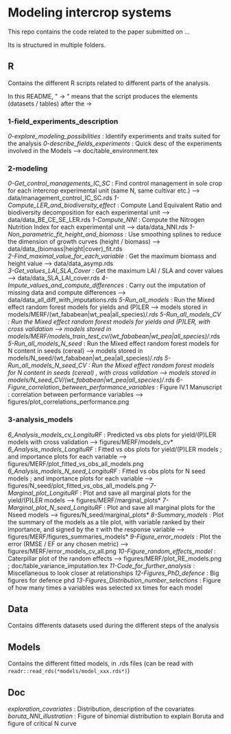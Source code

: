 #  Modeling intercrop systems

This repo contains the code related to the paper submitted on ...

Its is structured in multiple folders.

## R

Contains the different R scripts related to different parts of the analysis.

In this README, " $\rightarrow$ " means that the script produces the elements (datasets / tables) after the $\rightarrow$

### 1-field_experiments_description

*0-explore_modeling_possibilities* : Identify experiments and traits suited for the analysis
*0-describe_fields_experiments* : Quick desc of the experiments involved in the Models --> doc/table_environment.tex


### 2-modeling

*0-Get_control_managements_IC_SC* : Find control management in sole crop for each intercrop experimental unit (same N, same cultivar etc.) --> data/management_control_IC_SC.rds
 *1-Compute_LER_and_biodiversity_effect* :  Compute Land Equivalent Ratio and biodiversity decomposition for each experimental unit --> data/data_BE_CE_SE_LER.rds
*1-Compute_NNI* : Compute the Nitrogen Nutrition Index for each experimental unit --> data/data_NNI.rds
 *1-Non_parametric_fit_height_and_biomass* : Use smoothing splines to reduce the dimension of growth curves (height / biomass) --> data/data_(biomass|height|cover)_fit.rds  
*2-Find_maximal_value_for_each_variable* : Get the maximum biomass and height value --> data/data_asymp.rds  
 *3-Get_values_LAI_SLA_Cover* : Get the maximum LAI / SLA and cover values --> data/data_SLA_LAI_cover.rds
*4-Impute_values_and_compute_differences* : Carry out the imputation of missing data and compute differences --> data/data_all_diff_with_imputations.rds
 *5-Run_all_models* :  Run the Mixed effect random forest models for yields and (P)LER --> models stored in models/MERF/(wt_fababean|wt_pea|all_species)/*.rds
*5-Run_all_models_CV* : Run the Mixed effect random forest models for yields and (P)LER, with cross validation --> models stored in models/MERF/models_train_test_cv/(wt_fababean|wt_pea|all_species)/*.rds
*5-Run_all_models_N_seed* :  Run the Mixed effect random forest models for N content in seeds (cereal) --> models stored in models/N_seed/(wt_fababean|wt_pea|all_species)/*.rds
 *5-Run_all_models_N_seed_CV* : Run the Mixed effect random forest models for N content in seeds (cereal)  , with cross validation --> models stored in models/N_seed_CV/(wt_fababean|wt_pea|all_species)/*.rds
*6-Figure_correlation_between_performance_variables* :  Figure IV.1 Manuscript : correlation between performance variables --> figures/plot_correlations_performance.png

### 3-analysis_models

*6_Analysis_models_cv_LongituRF* : Predicted vs obs plots for yield/(P)LER models with cross validation --> figures/MERF/models_cv*
*6_Analysis_models_LongituRF* : Fitted vs obs plots for yield/(P)LER models ; and importance plots for each variable --> figures/MERF/plot_fitted_vs_obs_all_models.png
*6_Analysis_models_N_seed_LongituRF* : Fitted vs obs plots for N seed models ; and importance plots for each variable --> figures/N_seed/plot_fitted_vs_obs_all_models.png
*7-Marginal_plot_LongituRF* : Plot and save all marginal plots for the yield/(P)LER models --> figures/MERF/marginal_plots*
*7-Marginal_plot_N_seed_LongituRF* : Plot and save all marginal plots for the Nseed models --> figures/N_seed/marginal_plots*
*8-Summary_models* : Plot the summary of the models as a tile plot, with variable ranked by their importance, and signed by the $\tau$ with the response variable --> figures/MERF/figures_summaries_models*
*9-Figure_error_models* : Plot the error (RMSE / EF or any chosen metric) --> figures/MERF/error_models_cv_all.png
*10-Figure_random_effects_model* : Caterpillar plot of the random effects --> figures/MERF/plot_RE_models.png ; doc/table_variance_imputation.tex
*11-Code_for_further_analysis* : Miscellaneous to look closer at relationships
*12-Figures_PhD_defence* : Big figures for defence phd
*13-Figures_Distribution_number_selections* : Figure of how many times a variables was selected xx times for each model


## Data

Contains differents datasets used during the different steps of the analysis

## Models

Contains the different fitted models, in .rds files (can be read with `readr::read_rds(*models/model_xxx.rds*)`)

## Doc

*exploration_covariates* : Distribution, description of the covariates
*boruta_NNI_illustration* : Figure of binomial distribution to explain Boruta and figure of critical N curve
